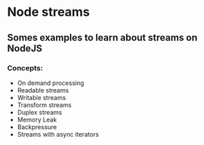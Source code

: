 # Node streams

## Somes examples to learn about streams on NodeJS

### Concepts:
 - On demand processing
 - Readable streams
 - Writable streams
 - Transform streams
 - Duplex streams
 - Memory Leak
 - Backpressure
 - Streams with async iterators